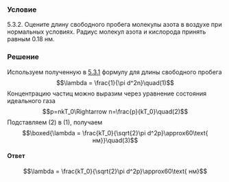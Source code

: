 ###  Условие 

$5.3.2.$ Оцените длину свободного пробега молекулы азота в воздухе при нормальных условиях. Радиус молекул азота и кислорода принять равным $0.18 \text{ нм}$. 

### Решение

Используем полученную в [5.3.1](../5.3.1) формулу для длины свободного пробега $$\lambda = \frac{1}{\pi d^2n}\quad(1)$$ Концентрацию частиц можно выразим через уравнение состояния идеального газа $$p=nkT_0\Rightarrow n=\frac{p}{kT_0}\quad(2)$$ Подставляем $(2)$ в $(1)$, получаем $$\boxed{\lambda = \frac{kT_0}{\sqrt{2}\pi d^2p}\approx60\text{ нм}}\quad(3)$$ 

#### Ответ

$$\lambda = \frac{kT_0}{\sqrt{2}\pi d^2p}\approx60\text{ нм}$$ 
